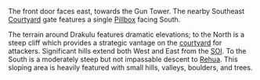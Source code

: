 The front door faces east, towards the Gun Tower. The nearby Southeast
[Courtyard](../locations/Courtyard.md) gate features a single
[Pillbox](../locations/Pillbox.md) facing South.

The terrain around Drakulu features dramatic elevations; to the North is
a steep cliff which provides a strategic vantage on the
[courtyard](../locations/Courtyard.md) for attackers. Significant hills
extend both West and East from the [SOI](../locations/Sphere_of_Influence.md). To the South
is a moderately steep but not impassable descent to
[Rehua](Rehua.md). This sloping area is heavily featured with
small hills, valleys, boulders, and trees.

<!--[Category:Facilities](Category:Facilities.md)-->
